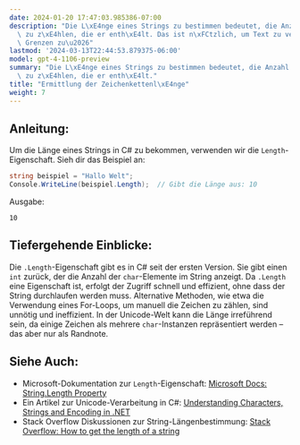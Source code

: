 ```yaml
---
date: 2024-01-20 17:47:03.985386-07:00
description: "Die L\xE4nge eines Strings zu bestimmen bedeutet, die Anzahl der Zeichen\
  \ zu z\xE4hlen, die er enth\xE4lt. Das ist n\xFCtzlich, um Text zu verarbeiten,\
  \ Grenzen zu\u2026"
lastmod: '2024-03-13T22:44:53.879375-06:00'
model: gpt-4-1106-preview
summary: "Die L\xE4nge eines Strings zu bestimmen bedeutet, die Anzahl der Zeichen\
  \ zu z\xE4hlen, die er enth\xE4lt."
title: "Ermittlung der Zeichenkettenl\xE4nge"
weight: 7
---
```


## Anleitung:
Um die Länge eines Strings in C# zu bekommen, verwenden wir die `Length`-Eigenschaft. Sieh dir das Beispiel an:

```C#
string beispiel = "Hallo Welt";
Console.WriteLine(beispiel.Length);  // Gibt die Länge aus: 10
```

Ausgabe:

```
10
```

## Tiefergehende Einblicke:
Die `.Length`-Eigenschaft gibt es in C# seit der ersten Version. Sie gibt einen `int` zurück, der die Anzahl der `char`-Elemente im String anzeigt. Da `.Length` eine Eigenschaft ist, erfolgt der Zugriff schnell und effizient, ohne dass der String durchlaufen werden muss. Alternative Methoden, wie etwa die Verwendung eines For-Loops, um manuell die Zeichen zu zählen, sind unnötig und ineffizient. In der Unicode-Welt kann die Länge irreführend sein, da einige Zeichen als mehrere `char`-Instanzen repräsentiert werden – das aber nur als Randnote.

## Siehe Auch:
- Microsoft-Dokumentation zur `Length`-Eigenschaft: [Microsoft Docs: String.Length Property](https://docs.microsoft.com/en-us/dotnet/api/system.string.length)
- Ein Artikel zur Unicode-Verarbeitung in C#: [Understanding Characters, Strings and Encoding in .NET](https://www.codeproject.com/Articles/17201/Understanding-Characters-Strings-and-Encoding-in-N)
- Stack Overflow Diskussionen zur String-Längenbestimmung: [Stack Overflow: How to get the length of a string](https://stackoverflow.com/questions/228038/best-way-to-reverse-a-string)
